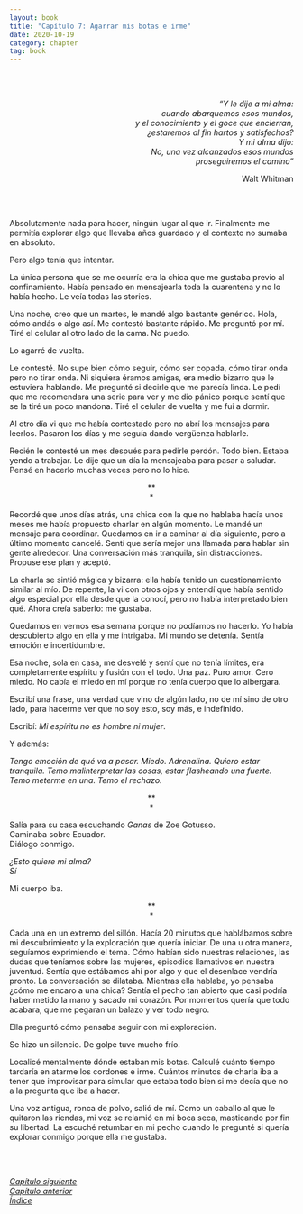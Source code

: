 ```yaml
---
layout: book
title: "Capítulo 7: Agarrar mis botas e irme"
date: 2020-10-19
category: chapter
tag: book
---
```

<br>
<br>


<p style="text-align: right">
<em>“Y le dije a mi alma:<br>
cuando abarquemos esos mundos,<br>
y el conocimiento y el goce que encierran,<br>
¿estaremos al fin hartos y satisfechos?<br>
Y mi alma dijo:<br>
No, una vez alcanzados esos mundos<br>
proseguiremos el camino”</em></p>
<p style="text-align: right">
Walt Whitman</p>

<br>
<br>

Absolutamente nada para hacer, ningún lugar al que ir. Finalmente me permitía explorar algo que llevaba años guardado y el contexto no sumaba en absoluto.

Pero algo tenía que intentar.

La única persona que se me ocurría era la chica que me gustaba previo al confinamiento. Había pensado en mensajearla toda la cuarentena y no lo había hecho. Le veía todas las stories.

Una noche, creo que un martes, le mandé algo bastante genérico. Hola, cómo andás o algo así. Me contestó bastante rápido. Me preguntó por mí. Tiré el celular al otro lado de la cama. No puedo.

Lo agarré de vuelta.

Le contesté. No supe bien cómo seguir, cómo ser copada, cómo tirar onda pero no tirar onda. Ni siquiera éramos amigas, era medio bizarro que le estuviera hablando. Me pregunté si decirle que me parecía linda. Le pedí que me recomendara una serie para ver y me dio pánico porque sentí que se la tiré un poco mandona. Tiré el celular de vuelta y me fui a dormir.

Al otro día vi que me había contestado pero no abrí los mensajes para leerlos. Pasaron los días y me seguía dando vergüenza hablarle.

Recién le contesté un mes después para pedirle perdón. Todo bien. Estaba yendo a trabajar. Le dije que un día la mensajeaba para pasar a saludar. Pensé en hacerlo muchas veces pero no lo hice.

<p style="text-align: center;">
**<br>
*<br>
</p>


Recordé que unos días atrás, una chica con la que no hablaba hacía unos meses me había propuesto charlar en algún momento. Le mandé un mensaje para coordinar. Quedamos en ir a caminar al día siguiente, pero a último momento cancelé. Sentí que sería mejor una llamada para hablar sin gente alrededor. Una conversación más tranquila, sin distracciones. Propuse ese plan y aceptó.

La charla se sintió mágica y bizarra: ella había tenido un cuestionamiento similar al mío. De repente, la vi con otros ojos y entendí que había sentido algo especial por ella desde que la conocí, pero no había interpretado bien qué. Ahora creía saberlo: me gustaba.

Quedamos en vernos esa semana porque no podíamos no hacerlo. Yo había descubierto algo en ella y me intrigaba. Mi mundo se detenía. Sentía emoción e incertidumbre.

Esa noche, sola en casa, me desvelé y sentí que no tenía límites, era completamente espíritu y fusión con el todo. Una paz. Puro amor. Cero miedo. No cabía el miedo en mí porque no tenía cuerpo que lo albergara.

Escribí una frase, una verdad que vino de algún lado, no de mí sino de otro lado, para hacerme ver que no soy esto, soy más, e indefinido.

Escribí: _Mi espíritu no es hombre ni mujer_.

Y además:

_Tengo emoción de qué va a pasar. Miedo. Adrenalina. Quiero estar tranquila. Temo malinterpretar las cosas, estar flasheando una fuerte. Temo meterme en una. Temo el rechazo._

<p style="text-align: center;">
**<br>
*<br>
</p>


Salía para su casa escuchando _Ganas_ de Zoe Gotusso.<br>
Caminaba sobre Ecuador.<br>
Diálogo conmigo.<br>

_¿Esto quiere mi alma?_<br>
_Sí_<br>

Mi cuerpo iba.

<p style="text-align: center;">
**<br>
*<br>
</p>


Cada una en un extremo del sillón. Hacía 20 minutos que hablábamos sobre mi descubrimiento y la exploración que quería iniciar. De una u otra manera, seguíamos exprimiendo el tema. Cómo habían sido nuestras relaciones, las dudas que teníamos sobre las mujeres, episodios llamativos en nuestra juventud. Sentía que estábamos ahí por algo y que el desenlace vendría pronto. La conversación se dilataba. Mientras ella hablaba, yo pensaba ¿cómo me encaro a una chica? Sentía el pecho tan abierto que casi podría haber metido la mano y sacado mi corazón. Por momentos quería que todo acabara, que me pegaran un balazo y ver todo negro.

Ella preguntó cómo pensaba seguir con mi exploración.

Se hizo un silencio. De golpe tuve mucho frío.

Localicé mentalmente dónde estaban mis botas. Calculé cuánto tiempo tardaría en atarme los cordones e irme. Cuántos minutos de charla iba a tener que improvisar para simular que estaba todo bien si me decía que no a la pregunta que iba a hacer.

Una voz antigua, ronca de polvo, salió de mí. Como un caballo al que le quitaron las riendas, mi voz se relamió en mi boca seca, masticando por fin su libertad. La escuché retumbar en mi pecho cuando le pregunté si quería explorar conmigo porque ella me gustaba.

<br>
<br>

_[Capítulo siguiente](https://youngdel.fi/posts/chapter/2020/10/19/capitulo-8/)_<br>
_[Capítulo anterior](https://youngdel.fi/posts/chapter/2020/10/19/capitulo-6/)_<br>
_[Índice](https://youngdel.fi/book.html)_
